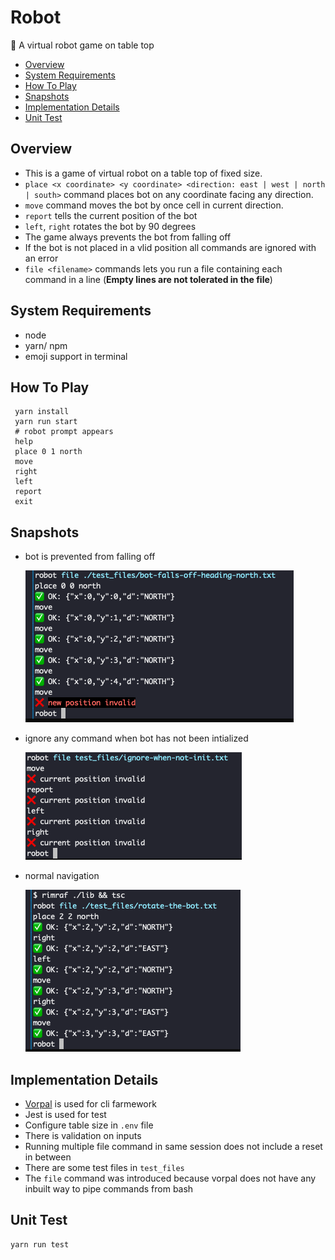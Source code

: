 # Robot
🤖 A virtual robot game on table top
<!-- toc -->
- [Overview](#overview)
- [System Requirements](#system-requirements)
- [How To Play](#how-to-play)
- [Snapshots](#snapshots)
- [Implementation Details](#implementation-details)
- [Unit Test](#unit-test)
<!-- tocstop -->

## Overview
- This is a game of virtual robot on a table top of fixed size.
- `place <x coordinate> <y coordinate> <direction: east | west | north | south>` command places bot on any coordinate facing any direction.
- `move` command moves the bot by once cell in current direction.
- `report` tells the current position of the bot
- `left`, `right` rotates the bot by 90 degrees
- The game always prevents the bot from falling off
- If the bot is not placed in a vlid position all commands are ignored with an error
- `file <filename>` commands lets you run a file containing each command in a line (__Empty lines are not tolerated in the file__)

## System Requirements
- node
- yarn/ npm
- emoji support in terminal

## How To Play
```
 yarn install
 yarn run start
 # robot prompt appears
 help
 place 0 1 north
 move
 right
 left
 report
 exit
```

## Snapshots
- bot is prevented from falling off
  
  ![](images/bot-falls-off-heading-north.png) 
- ignore any command when bot has not been intialized
  
  ![](images/ignore-when-not-init.png) 
- normal navigation
  
  ![](images/normal-navigation.png) 

## Implementation Details
- [Vorpal](https://vorpal.js.org/) is used for cli farmework
- Jest is used for test
- Configure table size in `.env` file
- There is validation on inputs
- Running multiple file command in same session does not include a reset in between
- There are some test files in `test_files`
- The `file` command was introduced because vorpal does not have any inbuilt way to pipe commands from bash

## Unit Test
```
yarn run test
```

